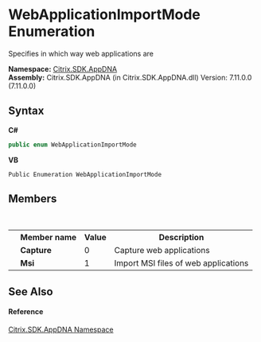 # WebApplicationImportMode Enumeration
 

Specifies in which way web applications are

**Namespace:**&nbsp;[Citrix.SDK.AppDNA](index.md)<br />**Assembly:**&nbsp;Citrix.SDK.AppDNA (in Citrix.SDK.AppDNA.dll) Version: 7.11.0.0 (7.11.0.0)

## Syntax

**C#**
```csharp
public enum WebApplicationImportMode
```

**VB**
```vbnet
Public Enumeration WebApplicationImportMode
```


## Members
&nbsp;<table><tr><th></th><th>Member name</th><th>Value</th><th>Description</th></tr><tr><td /><td target="F:Citrix.SDK.AppDNA.WebApplicationImportMode.Capture">**Capture**</td><td>0</td><td>Capture web applications</td></tr><tr><td /><td target="F:Citrix.SDK.AppDNA.WebApplicationImportMode.Msi">**Msi**</td><td>1</td><td>Import MSI files of web applications</td></tr></table>

## See Also


#### Reference
<a href="fe2d265b-410b-8b11-1eb4-a790e0b062bf">Citrix.SDK.AppDNA Namespace</a><br />
